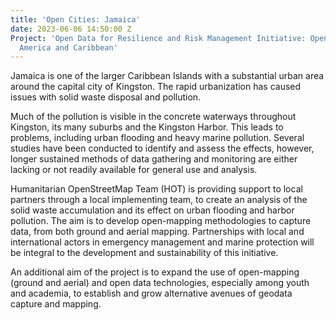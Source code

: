 ```yaml
---
title: 'Open Cities: Jamaica'
date: 2023-06-06 14:50:00 Z
Project: 'Open Data for Resilience and Risk Management Initiative: Open Cities Latin
  America and Caribbean'
---
```


Jamaica is one of the larger Caribbean Islands with a substantial urban area around the  capital city of Kingston. The rapid urbanization has caused issues with solid waste disposal and pollution.

Much of the pollution is visible in the concrete waterways throughout Kingston, its many suburbs and the Kingston Harbor. This leads to problems, including urban flooding and heavy marine pollution. Several studies have been conducted to identify and assess the effects, however, longer sustained methods of data gathering and monitoring are either lacking or not readily available for general use and analysis. 

Humanitarian OpenStreetMap Team (HOT) is providing support to local partners through a local implementing team, to create an analysis of the solid waste accumulation and its effect on urban flooding and harbor pollution. The aim is to develop open-mapping methodologies to capture data, from both ground and aerial mapping. Partnerships with local and international actors in emergency management and marine protection will be integral to the development and sustainability of this initiative.

An additional aim of the project is to expand the use of open-mapping (ground and aerial) and open data technologies, especially among youth and academia, to establish and grow alternative avenues of geodata capture and mapping. 